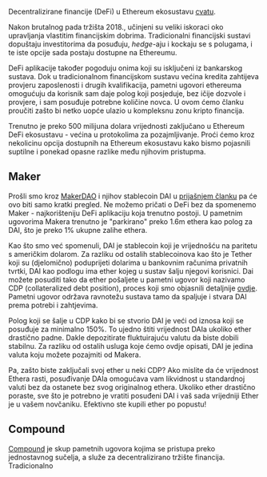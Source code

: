 Decentralizirane financije (DeFi) u Ethereum ekosustavu [cvatu](https://defi.academy).

Nakon brutalnog pada tržišta 2018., učinjeni su veliki iskoraci oko upravljanja vlastitim financijskim dobrima. Tradicionalni financijski sustavi dopuštaju investitorima da posuđuju, _hedge_-aju i kockaju se s polugama, i te iste opcije sada postaju dostupne na Ethereumu.

DeFi aplikacije također pogoduju onima koji su isključeni iz bankarskog sustava. Dok u tradicionalnom financijskom sustavu većina kredita zahtijeva provjeru zaposlenosti i drugih kvalifikacija, pametni ugovori ethereuma omogućuju da korisnik sam daje polog koji posjeduje, bez ičije dozvole i provjere, i sam posuđuje potrebne količine novca. U ovom ćemo članku proučiti zašto bi netko uopće ulazio u kompleksnu zonu kripto financija.

Trenutno je preko 500 milijuna dolara vrijednosti zaključano u Ethereum DeFi ekosustavu - većina u protokolima za pozajmljivanje. Proći ćemo kroz nekolicinu opcija dostupnih na Ethereum ekosustavu kako bismo pojasnili suptilne i ponekad opasne razlike među njihovim pristupma.

## Maker

Prošli smo kroz [MakerDAO](https://makerdao.com/en/) i njihov stablecoin DAI u [prijašnjem članku](https://bitfalls.com/hr/2019/04/30/ethereum-stablecoin-primer-whats-currently-out-there/) pa će ovo biti samo kratki pregled. Ne možemo pričati o DeFi bez da spomenemo Maker - najkorišteniju DeFi aplikaciju koja trenutno postoji. U pametnim ugovorima Makera trenutno je "parkirano" preko 1.6m ethera kao polog za DAI, što je preko 1% ukupne zalihe ethera.

Kao što smo već spomenuli, DAI je stablecoin koji je vrijednošću na paritetu s američkim dolarom. Za razliku od ostalih stablecoinova kao što je Tether koji su (djelomično) poduprijeti dolarima u bankovnim računima privatnih tvrtki, DAI kao podlogu ima ether kojeg u sustav šalju njegovi korisnici. Dai možete posuditi tako da ether pošaljete u pametni ugovor koji nazivamo CDP (collateralized debt position), proces koji smo objasnili detaljnije [ovdje](https://bitfalls.com/hr/2019/04/30/ethereum-stablecoin-primer-whats-currently-out-there/). Pametni ugovor održava ravnotežu sustava tamo da spaljuje i stvara DAI prema potrebi i zahtjevima.

Polog koji se šalje u CDP kako bi se stvorio DAI je veći od iznosa koji se posuđuje za minimalno 150%. To ujedno štiti vrijednost DAIa ukoliko ether drastično padne. Dakle depozitirate fluktuirajuću valutu da biste dobili stabilnu. Za razliku od ostalih usluga koje ćemo ovdje opisati, DAI je jedina valuta koju možete pozajmiti od Makera.

Pa, zašto biste zaključali svoj ether u neki CDP? Ako mislite da će vrijednost Ethera rasti, posuđivanje DAIa omogućava vam likvidnost u standardnoj valuti bez da ostanete bez svog originalnog ethera. Ukoliko ether drastično poraste, sve što je potrebno je vratiti posuđeni DAI i vaš sada vrijedniji Ether je u vašem novčaniku. Efektivno ste kupili ether po popustu!

## Compound

[Compound](https://compound.finance) je skup pametnih ugovora kojima se pristupa preko jednostavnog sučelja, a služe za decentralizirano tržište financija. Tradicionalno 